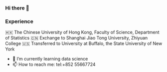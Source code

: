 ### Hi there 👋

### Experience

🇭🇰 The Chinese University of Hong Kong, Faculty of Science, Department of Statistics
🇨🇳 Exchange to Shanghai Jiao Tong University, Zhiyuan College 
🇺🇸 Transferred to University at Buffalo, the State University of New York

- 🌱 I’m currently learning data science
- 📫 How to reach me: tel:+852 55667724
